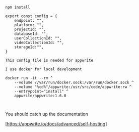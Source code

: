 ```
npm install
```

```
export const config = {
    endpoint: "",
    platform: "",
    projectId: "",
    databaseId: "",
    userCollectionId: "",
    videoCollectionId: "",
    storageId:"",
}

This config file is needed for appwrite 

```

```
I use docker for local development 

docker run -it --rm ^
    --volume //var/run/docker.sock:/var/run/docker.sock ^
    --volume "%cd%"/appwrite:/usr/src/code/appwrite:rw ^
    --entrypoint="install" ^
    appwrite/appwrite:1.6.0
    


```

You should catch up the documentation

[https://appwrite.io/docs/advanced/self-hosting]


